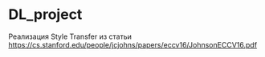 # DL_project
Реализация Style Transfer из статьи https://cs.stanford.edu/people/jcjohns/papers/eccv16/JohnsonECCV16.pdf
